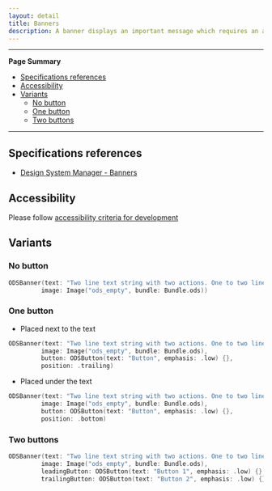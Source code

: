 ```yaml
---
layout: detail
title: Banners
description: A banner displays an important message which requires an action to be dismissed.
---
```


---

**Page Summary**

* [Specifications references](#specifications-references)
* [Accessibility](#accessibility)
* [Variants](#variants)
    * [No button](#no_button)
    * [One button](#one_button)
    * [Two buttons](#two_buttons)

---

## Specifications references

- [Design System Manager - Banners](https://zeroheight.com/3b9fee398/v/latest/p/31627a-banners/b/3652e7)

## Accessibility

Please follow [accessibility criteria for development](https://a11y-guidelines.orange.com/en/mobile/ios/)

## Variants

### No button

```swift
ODSBanner(text: "Two line text string with two actions. One to two lines is preferable on mobile and tablet.",
         image: Image("ods_empty", bundle: Bundle.ods))
```

### One button

* Placed next to the text

```swift
ODSBanner(text: "Two line text string with two actions. One to two lines is preferable on mobile and tablet.",
         image: Image("ods_empty", bundle: Bundle.ods),
         button: ODSButton(text: "Button", emphasis: .low) {}, 
         position: .trailing)
```

* Placed under the text

```swift
ODSBanner(text: "Two line text string with two actions. One to two lines is preferable on mobile and tablet.",
         image: Image("ods_empty", bundle: Bundle.ods),
         button: ODSButton(text: "Button", emphasis: .low) {}, 
         position: .bottom)
```

### Two buttons

```swift
ODSBanner(text: "Two line text string with two actions. One to two lines is preferable on mobile and tablet.",
         image: Image("ods_empty", bundle: Bundle.ods),
         leadingButton: ODSButton(text: "Button 1", emphasis: .low) {},
         trailingButton: ODSButton(text: "Button 2", emphasis: .low) {})
```


